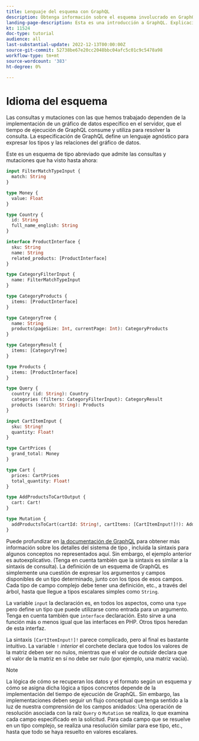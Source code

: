 ```yaml
---
title: Lenguaje del esquema con GraphQL
description: Obtenga información sobre el esquema involucrado en GraphQL. Lea una descripción del esquema, junto con algunos patrones interesantes y maneras de leerlo.
landing-page-description: Esta es una introducción a GraphQL. Explicación del esquema y cómo interpretar algunos de los elementos
kt: 11524
doc-type: tutorial
audience: all
last-substantial-update: 2022-12-13T00:00:00Z
source-git-commit: 52738be67e20cc2048bbc04afc5c01c9c5478a98
workflow-type: tm+mt
source-wordcount: '383'
ht-degree: 0%

---
```



# Idioma del esquema

Las consultas y mutaciones con las que hemos trabajado dependen de la implementación de un gráfico de datos específico en el servidor, que el tiempo de ejecución de GraphQL consume y utiliza para resolver la consulta. La especificación de GraphQL define un lenguaje agnóstico para expresar los tipos y las relaciones del gráfico de datos.

Este es un esquema de tipo abreviado que admite las consultas y mutaciones que ha visto hasta ahora:

```graphql
input FilterMatchTypeInput {
  match: String
}

type Money {
  value: Float
}

type Country {
  id: String
  full_name_english: String
}

interface ProductInterface {
  sku: String
  name: String
  related_products: [ProductInterface]
}

type CategoryFilterInput {
  name: FilterMatchTypeInput
}

type CategoryProducts {
  items: [ProductInterface]
}

type CategoryTree {
  name: String
  products(pageSize: Int, currentPage: Int): CategoryProducts
}

type CategoryResult {
  items: [CategoryTree]
}

type Products {
  items: [ProductInterface]
}

type Query {
  country (id: String): Country
  categories (filters: CategoryFilterInput): CategoryResult
  products (search: String): Products
}

input CartItemInput {
  sku: String!
  quantity: Float!
}

type CartPrices {
  grand_total: Money
}

type Cart {
  prices: CartPrices
  total_quantity: Float!
}

type AddProductsToCartOutput {
  cart: Cart!
}

type Mutation {
  addProductsToCart(cartId: String!, cartItems: [CartItemInput!]!): AddProductsToCartOutput
}
```

Puede profundizar en [la documentación de GraphQL](https://graphql.org/learn/schema/) para obtener más información sobre los detalles del sistema de tipo , incluida la sintaxis para algunos conceptos no representados aquí. Sin embargo, el ejemplo anterior es autoexplicativo. (Tenga en cuenta también que la sintaxis es similar a la sintaxis de consulta). La definición de un esquema de GraphQL es simplemente una cuestión de expresar los argumentos y campos disponibles de un tipo determinado, junto con los tipos de esos campos. Cada tipo de campo complejo debe tener una definición, etc., a través del árbol, hasta que llegue a tipos escalares simples como `String`.

La variable `input` la declaración es, en todos los aspectos, como una `type` pero define un tipo que puede utilizarse como entrada para un argumento. Tenga en cuenta también que `interface` declaración. Esto sirve a una función más o menos igual que las interfaces en PHP. Otros tipos heredan de esta interfaz.

La sintaxis `[CartItemInput!]!` parece complicado, pero al final es bastante intuitivo. La variable `!` _interior_ el corchete declara que todos los valores de la matriz deben ser no nulos, mientras que el valor de _outside_ declara que el valor de la matriz en sí no debe ser nulo (por ejemplo, una matriz vacía).

>[!NOTE]
>
>La lógica de cómo se recuperan los datos y el formato según un esquema y cómo se asigna dicha lógica a tipos concretos depende de la implementación del tiempo de ejecución de GraphQL. Sin embargo, las implementaciones deben seguir un flujo conceptual que tenga sentido a la luz de nuestra comprensión de los campos anidados: Una operación de resolución asociada con la raíz `Query` o `Mutation` se realiza, lo que examina cada campo especificado en la solicitud. Para cada campo que se resuelve en un tipo complejo, se realiza una resolución similar para ese tipo, etc., hasta que todo se haya resuelto en valores escalares.


